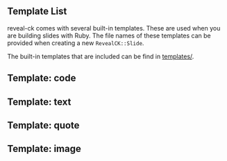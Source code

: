 ## Template List

reveal-ck comes with several built-in templates. These are used when
you are building slides with Ruby. The file names of these templates
can be provided when creating a new `RevealCK::Slide`.

The built-in templates that are included can be find in
[templates/][reveal-ck-templates].

## Template: code
## Template: text
## Template: quote
## Template: image

[reveal-ck-templates]: https://github.com/jedcn/reveal-ck/tree/master/templates
